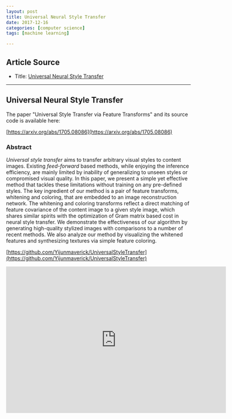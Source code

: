 ```yaml
---
layout: post
title: Universal Neural Style Transfer
date: 2017-12-16
categories: [computer science]
tags: [machine learning]

---
```



## Article Source
* Title: [Universal Neural Style Transfer](https://www.youtube.com/watch?v=v1oWke0Qf1E)

---

## Universal Neural Style Transfer

The paper "Universal Style Transfer via Feature Transforms" and its source code is available here:

[https://arxiv.org/abs/1705.08086](https://arxiv.org/abs/1705.08086) 

### Abstract

*Universal style transfer* aims to transfer arbitrary visual styles to content images. Existing *feed-forward* based methods, while enjoying the inference efficiency, are mainly limited by inability of generalizing to unseen styles or compromised visual quality. In this paper, we present a simple yet effective method that tackles these limitations without training on any pre-defined styles. The key ingredient of our method is a pair of feature transforms, whitening and coloring, that are embedded to an image reconstruction network. The whitening and coloring transforms reflect a direct matching of feature covariance of the content image to a given style image, which shares similar spirits with the optimization of Gram matrix based cost in neural style transfer. We demonstrate the effectiveness of our algorithm by generating high-quality stylized images with comparisons to a number of recent methods. We also analyze our method by visualizing the whitened features and synthesizing textures via simple feature coloring.

[https://github.com/Yijunmaverick/UniversalStyleTransfer](https://github.com/Yijunmaverick/UniversalStyleTransfer)


<iframe width="600" height="400" src="https://www.youtube.com/embed/v1oWke0Qf1E" frameborder="0" gesture="media" allow="encrypted-media" allowfullscreen></iframe>